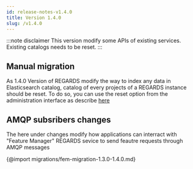 ```yaml
---
id: release-notes-v1.4.0
title: Version 1.4.0
slug: /v1.4.0
---
```


:::note disclaimer
This version modify some APIs of existing services.  
Existing catalogs needs to be reset.
:::

## Manual migration

As 1.4.0 Version of REGARDS modify the way to index any data in Elasticsearch catalog, catalog of every projects of a REGARDS instance should be reset. To do so, you can use the reset option from the administration interface as describe [here](/docs/user-guide/crawler/reset-catalog)

## AMQP subsribers changes

The here under changes modify how applications can interract with "Feature Manager" REGARDS sevice to send feautre requests through AMQP messages

{@import migrations/fem-migration-1.3.0-1.4.0.md}

